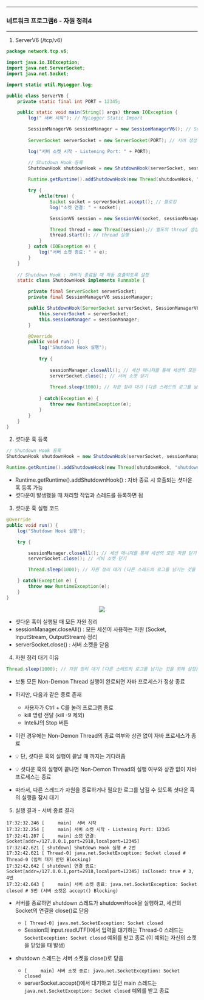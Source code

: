 -----
### 네트워크 프로그램6 - 자원 정리4
-----
1. ServerV6 (/tcp/v6)
```java
package network.tcp.v6;

import java.io.IOException;
import java.net.ServerSocket;
import java.net.Socket;

import static util.MyLogger.log;

public class ServerV6 {
    private static final int PORT = 12345;

    public static void main(String[] args) throws IOException {
        log(" 서버 시작"); // MyLogger Static Import

        SessionManagerV6 sessionManager = new SessionManagerV6(); // SessionManager
        
        ServerSocket serverSocket = new ServerSocket(PORT); // 서버 생성 (PORT 개방)

        log("서버 소켓 시작 - Listening Port: " + PORT);

        // Shutdown Hook 등록
        ShutdownHook shutdownHook = new ShutdownHook(serverSocket, sessionManager);
        
        Runtime.getRuntime().addShutdownHook(new Thread(shutdownHook, "shutdown")); // Shutdown Hook 등록 (shutdown이라는 스레드로 등록)

        try {
            while(true) {
                Socket socket = serverSocket.accept(); // 블로킹
                log("소켓 연결: " + socket);

                SessionV6 session = new SessionV6(socket, sessionManager); // Session 객체 생성

                Thread thread = new Thread(session);// 별도의 thread 생성
                thread.start(); // thread 실행
            }
        } catch (IOException e) {
            log("서버 소켓 종료: " + e);
        }
    }
    
    // Shutdown Hook : 자바가 종료될 때 자동 호출되도록 설정
    static class ShutdownHook implements Runnable {

        private final ServerSocket serverSocket;
        private final SessionManagerV6 sessionManager;

        public ShutdownHook(ServerSocket serverSocket, SessionManagerV6 sessionManager) {
            this.serverSocket = serverSocket;
            this.sessionManager = sessionManager;
        }

        @Override
        public void run() {
            log("Shutdown Hook 실행");
            
            try {
                
                sessionManager.closeAll(); // 세션 매니저를 통해 세션의 모든 자원 닫기
                serverSocket.close(); // 서버 소켓 닫기
                
                Thread.sleep(1000); // 자원 정리 대기 (다른 스레드의 로그를 남기는 것을 위해 설정)
                
            } catch(Exception e) {
                throw new RuntimeException(e);
            }
        }
    }
}
```

2. 셧다운 훅 등록
```java
// Shutdown Hook 등록
ShutdownHook shutdownHook = new ShutdownHook(serverSocket, sessionManager);

Runtime.getRuntime().addShutdownHook(new Thread(shutdownHook, "shutdown")); // Shutdown Hook 등록 (shutdown이라는 스레드로 등록)
```

  - Runtime.getRuntime().addShutdownHook() : 자바 종료 시 호출되는 셧다운 훅 등록 가능
  - 셧다운이 발생했을 때 처리할 작업과 스레드를 등록하면 됨

3. 셧다운 훅 실행 코드
```java
@Override
public void run() {
    log("Shutdown Hook 실행");

    try {

        sessionManager.closeAll(); // 세션 매니저를 통해 세션의 모든 자원 닫기
        serverSocket.close(); // 서버 소켓 닫기

        Thread.sleep(1000); // 자원 정리 대기 (다른 스레드의 로그를 남기는 것을 위해 설정)

    } catch(Exception e) {
        throw new RuntimeException(e);
    }
}
```

<div align="center">
<img src="https://github.com/user-attachments/assets/95517278-0827-4d4d-8e26-6bfad79f85fb">
</div>

  - 셧다운 훅이 실행될 때 모든 자원 정리
  - sessionManager.closeAll() : 모든 세션이 사용하는 자원 (Socket, InputStream, OutputStream) 정리
  - serverSocket.close() : 서버 소켓을 닫음

4. 자원 정리 대기 이유
```java
Thread.sleep(1000); // 자원 정리 대기 (다른 스레드의 로그를 남기는 것을 위해 설정)
```
  - 보통 모든 Non-Demon Thread 실행이 완료되면 자바 프로세스가 정상 종료
  - 하지만, 다음과 같은 종료 존재
    + 사용자가 Ctrl + C를 눌러 프로그램 종료
    + kill 명령 전달 (kill -9 제외)
    + InteliJ의 Stop 버튼

  - 이런 경우에는 Non-Demon Thread의 종료 여부와 상관 없이 자바 프로세스가 종료
  - 💡 단, 셧다운 훅의 실행이 끝날 때 까지는 기다려줌
  - 💡 셧다운 훅의 실행이 끝나면 Non-Demon Thread의 실행 여부와 상관 없이 자바 프로세스는 종료
  - 따라서, 다른 스레드가 자원을 종료하거나 필요한 로그를 남길 수 있도록 셧다운 훅의 실행을 잠시 대기

5. 실행 결과 - 서버 종료 결과
```
17:32:32.246 [     main]  서버 시작
17:32:32.254 [     main] 서버 소켓 시작 - Listening Port: 12345
17:32:41.287 [     main] 소켓 연결: Socket[addr=/127.0.0.1,port=2918,localport=12345]
17:32:42.621 [ shutdown] Shutdown Hook 실행 # 2번
17:32:42.621 [ Thread-0] java.net.SocketException: Socket closed # Thread-0 (입력 대기 받던 Blocking)
17:32:42.642 [ shutdown] 연결 종료: Socket[addr=/127.0.0.1,port=2918,localport=12345] isClosed: true # 3, 4번
17:32:42.643 [     main] 서버 소켓 종료: java.net.SocketException: Socket closed # 5번 (서버 소켓은 accept() Blocking)
```

  - 서버를 종료하면 shutdown 스레드가 shutdownHook을 실행하고, 세션의 Socket의 연결을 close()로 닫음
    + ```[ Thread-0] java.net.SocketException: Socket closed```
    + Session의 input.readUTF()에서 입력을 대기하는 Thread-0 스레드는 ```SocketException: Socket closed``` 예외를 받고 종료 (이 예외는 자신의 소켓을 닫았을 때 발생)

  - shutdown 스레드는 서버 소켓을 close()로 닫음
    + ```[     main] 서버 소켓 종료: java.net.SocketException: Socket closed```
    + serverSocket.accept()에서 대기하고 있던 main 스레드는 ```java.net.SocketException: Socket closed``` 예외를 받고 종료
    
